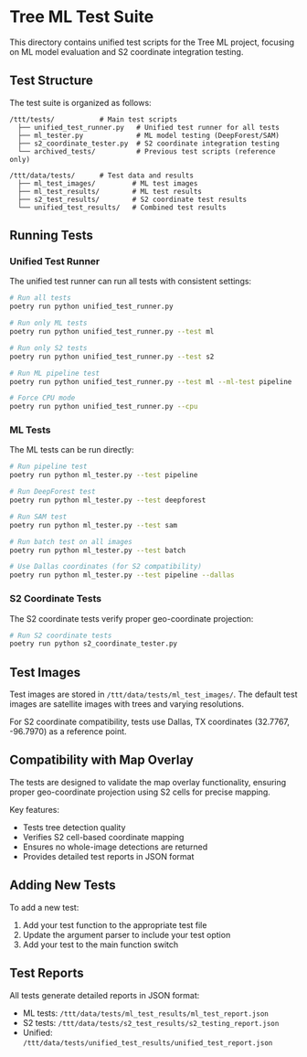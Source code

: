 # Tree ML Test Suite

This directory contains unified test scripts for the Tree ML project, focusing on ML model evaluation and S2 coordinate integration testing.

## Test Structure

The test suite is organized as follows:

```
/ttt/tests/           # Main test scripts
  ├── unified_test_runner.py   # Unified test runner for all tests
  ├── ml_tester.py             # ML model testing (DeepForest/SAM)
  ├── s2_coordinate_tester.py  # S2 coordinate integration testing
  └── archived_tests/          # Previous test scripts (reference only)

/ttt/data/tests/      # Test data and results
  ├── ml_test_images/         # ML test images
  ├── ml_test_results/        # ML test results
  ├── s2_test_results/        # S2 coordinate test results
  └── unified_test_results/   # Combined test results
```

## Running Tests

### Unified Test Runner

The unified test runner can run all tests with consistent settings:

```bash
# Run all tests
poetry run python unified_test_runner.py

# Run only ML tests
poetry run python unified_test_runner.py --test ml

# Run only S2 tests
poetry run python unified_test_runner.py --test s2

# Run ML pipeline test
poetry run python unified_test_runner.py --test ml --ml-test pipeline

# Force CPU mode
poetry run python unified_test_runner.py --cpu
```

### ML Tests

The ML tests can be run directly:

```bash
# Run pipeline test
poetry run python ml_tester.py --test pipeline

# Run DeepForest test
poetry run python ml_tester.py --test deepforest

# Run SAM test
poetry run python ml_tester.py --test sam

# Run batch test on all images
poetry run python ml_tester.py --test batch

# Use Dallas coordinates (for S2 compatibility)
poetry run python ml_tester.py --test pipeline --dallas
```

### S2 Coordinate Tests

The S2 coordinate tests verify proper geo-coordinate projection:

```bash
# Run S2 coordinate tests
poetry run python s2_coordinate_tester.py
```

## Test Images

Test images are stored in `/ttt/data/tests/ml_test_images/`. The default test images are satellite images with trees and varying resolutions.

For S2 coordinate compatibility, tests use Dallas, TX coordinates (32.7767, -96.7970) as a reference point.

## Compatibility with Map Overlay

The tests are designed to validate the map overlay functionality, ensuring proper geo-coordinate projection using S2 cells for precise mapping.

Key features:
- Tests tree detection quality
- Verifies S2 cell-based coordinate mapping
- Ensures no whole-image detections are returned
- Provides detailed test reports in JSON format

## Adding New Tests

To add a new test:
1. Add your test function to the appropriate test file
2. Update the argument parser to include your test option
3. Add your test to the main function switch

## Test Reports

All tests generate detailed reports in JSON format:
- ML tests: `/ttt/data/tests/ml_test_results/ml_test_report.json`
- S2 tests: `/ttt/data/tests/s2_test_results/s2_testing_report.json`
- Unified: `/ttt/data/tests/unified_test_results/unified_test_report.json`